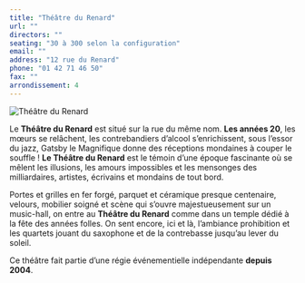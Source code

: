 ```yaml
---
title: "Théâtre du Renard"
url: ""
directors: ""
seating: "30 à 300 selon la configuration"
email: ""
address: "12 rue du Renard"
phone: "01 42 71 46 50"
fax: ""
arrondissement: 4
---
```


![Théâtre du Renard](../images/4eme/theatre-du-renard/theatre-du-renard-1.jpg)

Le **Théâtre du Renard**  est situé sur la rue du même nom. 
**Les années 20**, les mœurs se relâchent, les contrebandiers d’alcool s’enrichissent, sous l’essor du jazz, Gatsby le Magnifique donne des réceptions mondaines à couper le souffle ! **Le Théâtre du Renard** est le témoin d’une époque fascinante où se mêlent les illusions, les amours impossibles et les mensonges des milliardaires, artistes, écrivains et mondains de tout bord.

Portes et grilles en fer forgé, parquet et céramique presque centenaire, velours, mobilier soigné et scène qui s’ouvre majestueusement sur un music-hall, on entre au **Théâtre du Renard** comme dans un temple dédié à la fête des années folles. On sent encore, ici et là, l’ambiance prohibition et les quartets jouant du saxophone et de la contrebasse jusqu’au lever du soleil.

Ce théâtre fait partie d’une régie événementielle indépendante **depuis 2004**.
